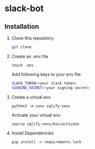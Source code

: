 # slack-bot

## Installation

1. Clone this repository:

   ```bash
   git clone 

2. Create an .env file
    ```
    touch .env
    ```
    Add following keys to your env file
    ```bash
    SLACK_TOKEN=<your slack token>
    SIGNING_SECRET=<your signing secret>
3. Create a virtual env
   ```
   python3 -m venv sqlify-venv
   ```
   Activate your virtual env
   ```
   source sqlify-venv/bin/activate
   ```
4. Install Dependencies
   ```
   pip install -r requirements.lock
   ```
